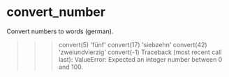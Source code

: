 # convert_number
Convert numbers to words (german).

>>> convert(5)
'fünf'
>>> convert(17)
'siebzehn'
>>> convert(42)
'zweiundvierzig'
>>> convert(-1)
Traceback (most recent call last):
ValueError: Expected an integer number between 0 and 100.
